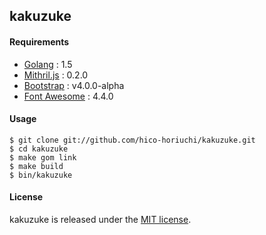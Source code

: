 ## kakuzuke

#### Requirements

  - [Golang](https://golang.org/) : 1.5
  - [Mithril.js](https://lhorie.github.io/mithril/) : 0.2.0
  - [Bootstrap](http://v4-alpha.getbootstrap.com/) : v4.0.0-alpha
  - [Font Awesome](http://fontawesome.io/) : 4.4.0

#### Usage

    $ git clone git://github.com/hico-horiuchi/kakuzuke.git
    $ cd kakuzuke
    $ make gom link
    $ make build
    $ bin/kakuzuke

#### License

kakuzuke is released under the [MIT license](https://raw.githubusercontent.com/hico-horiuchi/kakuzuke/master/LICENSE).

